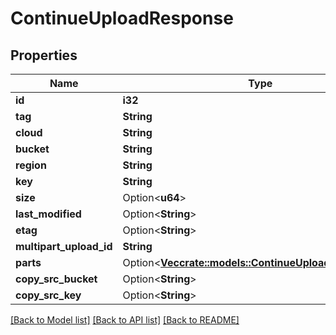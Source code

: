 # ContinueUploadResponse

## Properties

Name | Type | Description | Notes
------------ | ------------- | ------------- | -------------
**id** | **i32** |  | 
**tag** | **String** |  | 
**cloud** | **String** |  | 
**bucket** | **String** |  | 
**region** | **String** |  | 
**key** | **String** |  | 
**size** | Option<**u64**> |  | [optional]
**last_modified** | Option<**String**> |  | [optional]
**etag** | Option<**String**> |  | [optional]
**multipart_upload_id** | **String** |  | 
**parts** | Option<[**Vec<crate::models::ContinueUploadPhysicalPart>**](ContinueUploadPhysicalPart.md)> |  | [optional]
**copy_src_bucket** | Option<**String**> |  | [optional]
**copy_src_key** | Option<**String**> |  | [optional]

[[Back to Model list]](../README.md#documentation-for-models) [[Back to API list]](../README.md#documentation-for-api-endpoints) [[Back to README]](../README.md)


